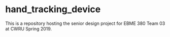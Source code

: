 # hand_tracking_device
This is a repository hosting the senior design project for EBME 380 Team 03 at CWRU Spring 2019.
